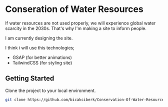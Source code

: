 # Conseration of Water Resources

If water resources are not used properly, we will experience global water scarcity in the 2030s. That's why I'm making a site to inform people.

I am currently designing the site.

I think i will use this technologies;

- GSAP (for better animations)
- TailwindCSS (for styling site)


## Getting Started

Clone the project to your local environment.

```bash
git clone https://github.com/bicakciberk/Conservation-Of-Water-Resources.git
